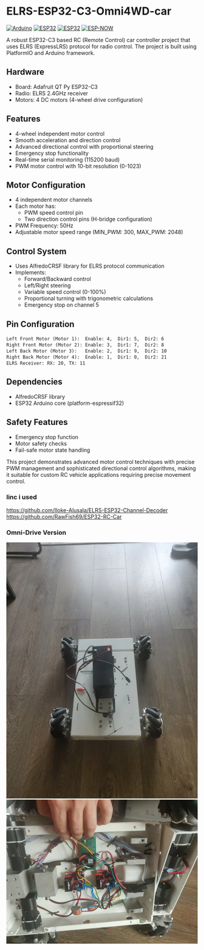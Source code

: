 # ELRS-ESP32-C3-Omni4WD-car
[![Arduino](https://img.shields.io/badge/Arduino-IDE-00979D.svg?style=for-the-badge&logo=Arduino&logoColor=white)](https://www.arduino.cc/)
[![ESP32](https://img.shields.io/badge/ESP32-C3-E7352C.svg?style=for-the-badge&logo=espressif&logoColor=white)](https://www.espressif.com/)
[![ESP32](https://img.shields.io/badge/ESP32-any-000000.svg?style=for-the-badge&logo=espressif&logoColor=white)](https://www.espressif.com/en/products/modules/esp32)
[![ESP-NOW](https://img.shields.io/badge/ESP--NOW-Protocol-green.svg?style=for-the-badge&logo=espressif&logoColor=white)](https://www.espressif.com/en/products/software/esp-now/overview)


A robust ESP32-C3 based RC (Remote Control) car controller project that uses ELRS (ExpressLRS) protocol for radio control. The project is built using PlatformIO and Arduino framework.

## Hardware
- Board: Adafruit QT Py ESP32-C3
- Radio: ELRS 2.4GHz receiver
- Motors: 4 DC motors (4-wheel drive configuration)

## Features
- 4-wheel independent motor control
- Smooth acceleration and direction control
- Advanced directional control with proportional steering
- Emergency stop functionality
- Real-time serial monitoring (115200 baud)
- PWM motor control with 10-bit resolution (0-1023)

## Motor Configuration
- 4 independent motor channels
- Each motor has:
  - PWM speed control pin
  - Two direction control pins (H-bridge configuration)
- PWM Frequency: 50Hz
- Adjustable motor speed range (MIN_PWM: 300, MAX_PWM: 2048)

## Control System
- Uses AlfredoCRSF library for ELRS protocol communication
- Implements:
  - Forward/Backward control
  - Left/Right steering
  - Variable speed control (0-100%)
  - Proportional turning with trigonometric calculations
  - Emergency stop on channel 5

## Pin Configuration
```
Left Front Motor (Motor 1):  Enable: 4,  Dir1: 5,  Dir2: 6
Right Front Motor (Motor 2): Enable: 3,  Dir1: 7,  Dir2: 8
Left Back Motor (Motor 3):   Enable: 2,  Dir1: 9,  Dir2: 10
Right Back Motor (Motor 4):  Enable: 1,  Dir1: 0,  Dir2: 21
ELRS Receiver: RX: 20, TX: 11
```

## Dependencies
- AlfredoCRSF library
- ESP32 Arduino core (platform-espressif32)

## Safety Features
- Emergency stop function
- Motor safety checks
- Fail-safe motor state handling

This project demonstrates advanced motor control techniques with precise PWM management and sophisticated directional control algorithms, making it suitable for custom RC vehicle applications requiring precise movement control.

### linc i used
https://github.com/Iloke-Alusala/ELRS-ESP32-Channel-Decoder
https://github.com/RawFish69/ESP32-RC-Car


### Omni-Drive Version
<img src="docs/image.webp" alt="RC Car Omni Drive">
<img src="docs/image (1).webp" alt="RC Car Omni Drive">

